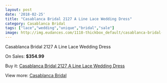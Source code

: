```yaml
---
layout: post
date: '2018-02-25'
title: "Casablanca Bridal 2127 A Line Lace Wedding Dress"
category: Casablanca Bridal
tags: ["lace","wedding","unique","bridal","sale"]
image: http://img.eudances.com/1118-thickbox_default/casablanca-bridal-2127-a-line-lace-wedding-dress.jpg
---
```

Casablanca Bridal 2127 A Line Lace Wedding Dress

On Sales: **$354.99**
<a href="https://www.eudances.com/en/casablanca-bridal/399-casablanca-bridal-2127-a-line-lace-wedding-dress.html"><amp-img layout="responsive" width="600" height="600" src="//img.eudances.com/1118-thickbox_default/casablanca-bridal-2127-a-line-lace-wedding-dress.jpg" alt="Casablanca Bridal 2127 A Line Lace Wedding Dress 0" /></a>
<a href="https://www.eudances.com/en/casablanca-bridal/399-casablanca-bridal-2127-a-line-lace-wedding-dress.html"><amp-img layout="responsive" width="600" height="600" src="//img.eudances.com/1120-thickbox_default/casablanca-bridal-2127-a-line-lace-wedding-dress.jpg" alt="Casablanca Bridal 2127 A Line Lace Wedding Dress 1" /></a>
<a href="https://www.eudances.com/en/casablanca-bridal/399-casablanca-bridal-2127-a-line-lace-wedding-dress.html"><amp-img layout="responsive" width="600" height="600" src="//img.eudances.com/1119-thickbox_default/casablanca-bridal-2127-a-line-lace-wedding-dress.jpg" alt="Casablanca Bridal 2127 A Line Lace Wedding Dress 2" /></a>

Buy it: [Casablanca Bridal 2127 A Line Lace Wedding Dress](https://www.eudances.com/en/casablanca-bridal/399-casablanca-bridal-2127-a-line-lace-wedding-dress.html "Casablanca Bridal 2127 A Line Lace Wedding Dress")

View more: [Casablanca Bridal](https://www.eudances.com/en/4-casablanca-bridal "Casablanca Bridal")